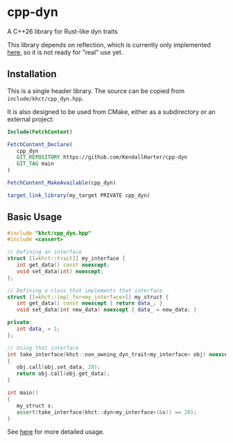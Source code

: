 # cpp-dyn
A C++26 library for Rust-like dyn traits

This library depends on reflection, which is currently only implemented
[here](https://github.com/bloomberg/clang-p2996), so it is not ready for
"real" use yet.

## Installation
This is a single header library.  The source can be copied from `include/khct/cpp_dyn.hpp`.

It is also designed to be used from CMake, either as a subdirectory or an external project:

```cmake
Include(FetchContent)

FetchContent_Declare(
   cpp_dyn
   GIT_REPOSITORY https://github.com/KendallHarter/cpp-dyn
   GIT_TAG main
)

FetchContent_MakeAvailable(cpp_dyn)

target_link_library(my_target PRIVATE cpp_dyn)
```

## Basic Usage

```cpp
#include "khct/cpp_dyn.hpp"
#include <cassert>

// Defining an interface
struct [[=khct::trait]] my_interface {
   int get_data() const noexcept;
   void set_data(int) noexcept;
};

// Defining a class that implements that interface
struct [[=khct::impl_for<my_interface>]] my_struct {
   int get_data() const noexcept { return data_; }
   void set_data(int new_data) noexcept { data_ = new_data; }

private:
   int data_ = 1;
};

// Using that interface
int take_interface(khct::non_owning_dyn_trait<my_interface> obj) noexcept
{
   obj.call(obj.set_data, 20);
   return obj.call(obj.get_data);
}

int main()
{
   my_struct s;
   assert(take_interface(khct::dyn<my_interface>(&s)) == 20);
}
```

See [here](docs/details.md) for more detailed usage.
